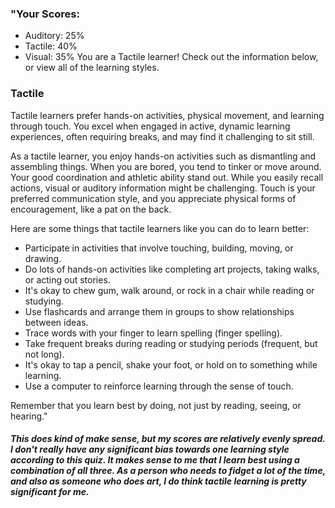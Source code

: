 ### "Your Scores:
* Auditory: 25%
* Tactile: 40%
* Visual: 35%
You are a Tactile learner! Check out the information below, or view all of the learning styles.

### Tactile
Tactile learners prefer hands-on activities, physical movement, and learning through touch. You excel when engaged in active, dynamic learning experiences, often requiring breaks, and may find it challenging to sit still.

As a tactile learner, you enjoy hands-on activities such as dismantling and assembling things. When you are bored, you tend to tinker or move around. Your good coordination and athletic ability stand out. While you easily recall actions, visual or auditory information might be challenging. Touch is your preferred communication style, and you appreciate physical forms of encouragement, like a pat on the back.

Here are some things that tactile learners like you can do to learn better:

* Participate in activities that involve touching, building, moving, or drawing.
* Do lots of hands-on activities like completing art projects, taking walks, or acting out stories.
* It's okay to chew gum, walk around, or rock in a chair while reading or studying.
* Use flashcards and arrange them in groups to show relationships between ideas.
* Trace words with your finger to learn spelling (finger spelling).
* Take frequent breaks during reading or studying periods (frequent, but not long).
* It's okay to tap a pencil, shake your foot, or hold on to something while learning.
* Use a computer to reinforce learning through the sense of touch.

Remember that you learn best by doing, not just by reading, seeing, or hearing."

##### This does kind of make sense, but my scores are relatively evenly spread. I don't really have any significant bias towards one learning style according to this quiz. It makes sense to me that I learn best using a combination of all three. As a person who needs to fidget a lot of the time, and also as someone who does art, I do think tactile learning is pretty significant for me.